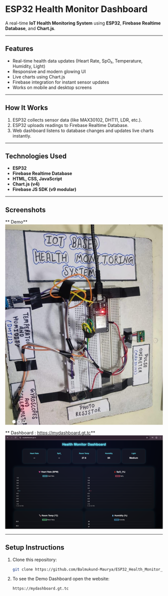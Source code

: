 # ESP32 Health Monitor Dashboard

A real-time **IoT Health Monitoring System** using **ESP32**, **Firebase Realtime Database**, and **Chart.js**.

---

## Features
- Real-time health data updates (Heart Rate, SpO₂, Temperature, Humidity, Light)
- Responsive and modern glowing UI
- Live charts using Chart.js
- Firebase integration for instant sensor updates
- Works on mobile and desktop screens

---

## How It Works
1. ESP32 collects sensor data (like MAX30102, DHT11, LDR, etc.).
2. ESP32 uploads readings to Firebase Realtime Database.
3. Web dashboard listens to database changes and updates live charts instantly.

---

## Technologies Used
- **ESP32**
- **Firebase Realtime Database**
- **HTML, CSS, JavaScript**
- **Chart.js (v4)**
- **Firebase JS SDK (v9 modular)**

---
## Screenshots  

** Demo**  
![Demo](assets/Circuit.jpeg)  

** Dashboard : https://mydashboard.gt.tc**  
![Dashboard](assets/Dashboard.png) 

---
## Setup Instructions
1. Clone this repository:
   ```bash
   git clone https://github.com/Balmukund-Maurya/ESP32_Health_Monitor_Dashboard.git
1. To see the Demo Dashboard open the website:
    ```bash
    https://mydashboard.gt.tc